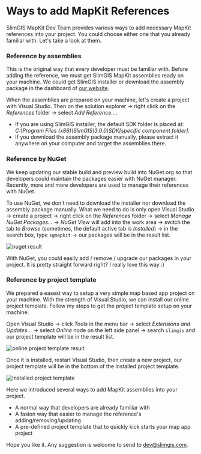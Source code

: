 # Ways to add MapKit References

SlimGIS MapKit Dev Team provides various ways to add necessary MapKit references into your project. You could choose either one that you already familiar with. Let's take a look at them.

### Reference by assemblies
This is the original way that every developer must be familiar with. Before adding the reference, we must get SlimGIS MapKit assemblies ready on your machine. We could get SlimGIS installer or download the assembly package in the dashboard of [our website](http://www.slimgis.com).

When the assemblies are prepared on your machine, let's create a project with Visual Studio. Then on the solution explorer -> right click on the _References_ folder -> select _Add Reference..._. 
- If you are using SlimGIS installer, the default SDK folder is placed at: _C:\Program Files (x86)\SlimGIS\3.0.0\SDK\[specific component folder]_.
- If you download the assembly package manually, please extract it anywhere on your computer and target the assemblies there.

### Reference by NuGet
We keep updating our stable build and preview build into NuGet.org so that developers could maintain the packages easier with NuGet manager. Recently, more and more developers are used to manage their references with NuGet. 

To use NuGet, we don't need to download the installer nor download the assembly package manually. What we need to do is only open Visual Studio -> create a project -> right click on the _References_ folder -> select _Manage NuGet Packages..._ -> _NuGet View_ will add into the work area -> switch the tab to _Browse_ (sometimes, the default active tab is _Installed_) -> in the search box, type `sgmapkit` -> our packages will be in the result list.

![nuget result](https://github.com/SlimGIS/Documents/raw/master/Images/nuget-package-search-result.png)

With NuGet, you could easily add / remove / upgrade our packages in your project. It is pretty straight forward right? I really love this way :)

### Reference by project template
We prepared a easest way to setup a very simple map based app project on your machine. With the strength of Visual Studio, we can install our online project template. Follow my steps to get the project template setup on your machine.

Open Visual Studio -> click _Tools_ in the menu bar -> select _Extensions and Updates..._ -> select _Online_ node on the left side panel -> search `slimgis` and our project template will be in the result list.

![online project template result](https://github.com/SlimGIS/Documents/raw/master/Images/online-project-template.png)

Once it is installed, restart Visual Studio, then create a new project, our project template will be in the bottom of the installed project template.

![installed project template](https://github.com/SlimGIS/Documents/raw/master/Images/proj-template-ready.png)

Here we introduced several ways to add MapKit assemblies into your project. 
- A normal way that developers are already familiar with
- A fasion way that easier to manage the reference's adding/removing/updating
- A pre-defined project template that to quickly kick starts your map app project

Hope you like it. Any suggestion is welcome to send to dev@slimgis.com. 